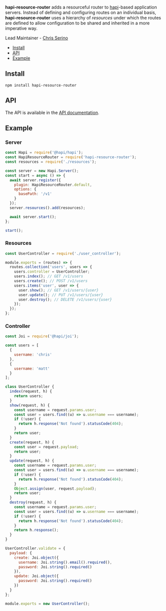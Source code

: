 **hapi-resource-router** adds a resourceful router to [hapi](https://github.com/hapijs/hapi)-based application servers.  Instead of defining and configuring routes on an individual basis, **hapi-resource-router** uses a hierarchy of *resources* under which the routes are defined to allow configuration to be shared and inherited in a more imperative way. 

Lead Maintainer - [Chris Serino](https://github.com/themindoverall)

- [Install](#install)
- [API](#api)
- [Example](#example)

## Install

```
npm install hapi-resource-router
```

## API

The API is available in the [API documentation](https://github.com/LibreTechnologyInc/hapi-resource-router/blob/master/API.md).

## Example

### Server

```js
const Hapi = require('@hapi/hapi');
const HapiResourceRouter = require('hapi-resource-router');
const resources = require('./resources');

const server = new Hapi.Server();
const start = async () => {
  await server.register({
    plugin: HapiResourceRouter.default,
    options: {
      basePath: '/v1'
    }
  });
  server.resources().add(resources);

  await server.start();
};

start();
```

### Resources

```js
const UserController = require('./user_controller');

module.exports = (routes) => {
  routes.collection('users', users => {
    users.controller = UserController;
    users.index(); // GET /v1/users
    users.create(); // POST /v1/users
    users.items('user', user => {
      user.show(); // GET /v1/users/{user}
      user.update(); // PUT /v1/users/{user}
      user.destroy(); // DELETE /v1/users/{user}
    });
  });
};
```

### Controller

```js
const Joi = require('@hapi/joi');

const users = [
  {
    username: 'chris'
  },
  {
    username: 'matt'
  }
];

class UserController {
  index(request, h) {
    return users;
  }
  show(request, h) {
    const username = request.params.user;
    const user = users.find((u) => u.username === username);
    if (!user) {
      return h.response('Not found').statusCode(404);
    }
    return user;
  }
  create(request, h) {
    const user = request.payload;
    return user;
  }
  update(request, h) {
    const username = request.params.user;
    const user = users.find((u) => u.username === username);
    if (!user) {
      return h.response('Not found').statusCode(404);
    }
    Object.assign(user, request.payload);
    return user;
  }
  destroy(request, h) {
    const username = request.params.user;
    const user = users.find((u) => u.username === username);
    if (!user) {
      return h.response('Not found').statusCode(404);
    }
    return h.response();
  }
}

UserController.validate = {
  payload: {
    create: Joi.object({
      username: Joi.string().email().required(),
      password: Joi.string().required()
    }),
    update: Joi.object({
      password: Joi.string().required()
    })
  }
};

module.exports = new UserController();
```
